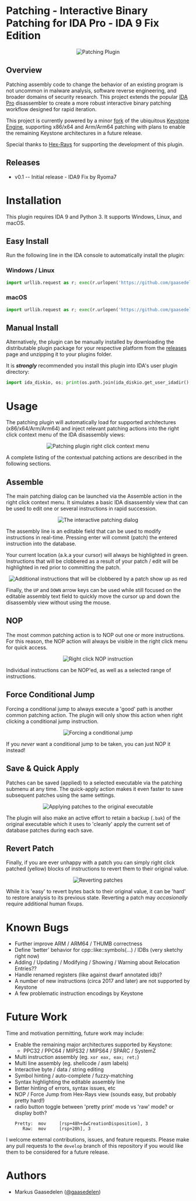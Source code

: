 # Patching - Interactive Binary Patching for IDA Pro - IDA 9 Fix Edition

<p align="center"><img alt="Patching Plugin" src="screenshots/title.png"/></p>

## Overview

Patching assembly code to change the behavior of an existing program is not uncommon in malware analysis, software reverse engineering, and broader domains of security research. This project extends the popular [IDA Pro](https://www.hex-rays.com/products/ida/) disassembler to create a more robust interactive binary patching workflow designed for rapid iteration.

This project is currently powered by a minor [fork](https://github.com/gaasedelen/keystone) of the ubiquitous [Keystone Engine](https://github.com/keystone-engine/keystone), supporting x86/x64 and Arm/Arm64 patching with plans to enable the remaining Keystone architectures in a future release.

Special thanks to [Hex-Rays](https://hex-rays.com/) for supporting the development of this plugin.

## Releases

* v0.1 -- Initial release - IDA9 Fix by Ryoma7

# Installation

This plugin requires IDA 9 and Python 3. It supports Windows, Linux, and macOS.

## Easy Install

Run the following line in the IDA console to automatically install the plugin:

### Windows / Linux

```python
import urllib.request as r; exec(r.urlopen('https://github.com/gaasedelen/patching/raw/main/install.py').read())
```

### macOS

```python
import urllib.request as r; exec(r.urlopen('https://github.com/gaasedelen/patching/raw/main/install.py', cafile='/etc/ssl/cert.pem').read())
```

## Manual Install

Alternatively, the plugin can be manually installed by downloading the distributable plugin package for your respective platform from the [releases](https://github.com/gaasedelen/patching/releases) page and unzipping it to your plugins folder.

It is __*strongly*__ recommended you install this plugin into IDA's user plugin directory:

```python
import ida_diskio, os; print(os.path.join(ida_diskio.get_user_idadir(), "plugins"))
```

# Usage

The patching plugin will automatically load for supported architectures (x86/x64/Arm/Arm64) and inject relevant patching actions into the right click context menu of the IDA disassembly views:

<p align="center"><img alt="Patching plugin right click context menu" src="screenshots/usage.gif"/></p>

A complete listing of the contextual patching actions are described in the following sections.

## Assemble

The main patching dialog can be launched via the Assemble action in the right click context menu. It simulates a basic IDA disassembly view that can be used to edit one or several instructions in rapid succession.

<p align="center"><img alt="The interactive patching dialog" src="screenshots/assemble.gif"/></p>

The assembly line is an editable field that can be used to modify instructions in real-time. Pressing enter will commit (patch) the entered instruction into the database.

Your current location (a.k.a your cursor) will always be highlighted in green. Instructions that will be clobbered as a result of your patch / edit will be highlighted in red prior to committing the patch.

<p align="center"><img alt="Additional instructions that will be clobbered by a patch show up as red" src="screenshots/clobber.png"/></p>

Finally, the `UP` and `DOWN` arrow keys can be used while still focused on the editable assembly text field to quickly move the cursor up and down the disassembly view without using the mouse.

## NOP

The most common patching action is to NOP out one or more instructions. For this reason, the NOP action will always be visible in the right click menu for quick access.

<p align="center"><img alt="Right click NOP instruction" src="screenshots/nop.gif"/></p>

Individual instructions can be NOP'ed, as well as a selected range of instructions.

## Force Conditional Jump

Forcing a conditional jump to always execute a 'good' path is another common patching action. The plugin will only show this action when right clicking a conditional jump instruction.

<p align="center"><img alt="Forcing a conditional jump" src="screenshots/forcejump.gif"/></p>

If you *never* want a conditional jump to be taken, you can just NOP it instead!

## Save & Quick Apply

Patches can be saved (applied) to a selected executable via the patching submenu at any time. The quick-apply action makes it even faster to save subsequent patches using the same settings. 

<p align="center"><img alt="Applying patches to the original executable" src="screenshots/save.gif"/></p>

The plugin will also make an active effort to retain a backup (`.bak`) of the original executable which it uses to 'cleanly' apply the current set of database patches during each save. 

## Revert Patch

Finally, if you are ever unhappy with a patch you can simply right click patched (yellow) blocks of instructions to revert them to their original value.

<p align="center"><img alt="Reverting patches" src="screenshots/revert.gif"/></p>

While it is 'easy' to revert bytes back to their original value, it can be 'hard' to restore analysis to its previous state. Reverting a patch may *occasionally* require additional human fixups. 

# Known Bugs

* Further improve ARM / ARM64 / THUMB correctness
* Define 'better' behavior for cpp::like::symbols(...) / IDBs (very sketchy right now)
* Adding / Updating / Modifying / Showing / Warning about Relocation Entries??
* Handle renamed registers (like against dwarf annotated idb)?
* A number of new instructions (circa 2017 and later) are not supported by Keystone
* A few problematic instruction encodings by Keystone

# Future Work

Time and motivation permitting, future work may include:

* Enable the remaining major architectures supported by Keystone:
  * PPC32 / PPC64 / MIPS32 / MIPS64 / SPARC / SystemZ
* Multi instruction assembly (eg. `xor eax, eax; ret;`)
* Multi line assembly (eg. shellcode / asm labels)
* Interactive byte / data / string editing
* Symbol hinting / auto-complete / fuzzy-matching
* Syntax highlighting the editable assembly line
* Better hinting of errors, syntax issues, etc
* NOP / Force Jump from Hex-Rays view (sounds easy, but probably pretty hard!)
* radio button toggle between 'pretty print' mode vs 'raw' mode? or display both?
  ```
  Pretty:  mov     [rsp+48h+dwCreationDisposition], 3
     Raw:  mov     [rsp+20h], 3
  ```

I welcome external contributions, issues, and feature requests. Please make any pull requests to the `develop` branch of this repository if you would like them to be considered for a future release.

# Authors

* Markus Gaasedelen ([@gaasedelen](https://twitter.com/gaasedelen))

